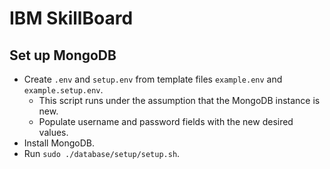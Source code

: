 # IBM SkillBoard

## Set up MongoDB

- Create `.env` and `setup.env` from template files `example.env` and `example.setup.env`.
    - This script runs under the assumption that the MongoDB instance is new.
    - Populate username and password fields with the new desired values.
- Install MongoDB.
- Run `sudo ./database/setup/setup.sh`.
